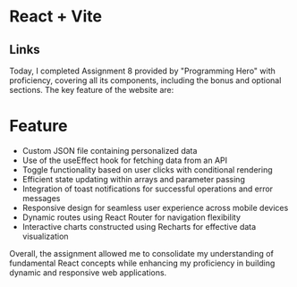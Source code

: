 # React + Vite

## Links

Today, I completed Assignment 8 provided by "Programming Hero" with proficiency, covering all its components, including the bonus and optional sections. The key feature of the website are:

# Feature

- Custom JSON file containing personalized data
- Use of the useEffect hook for fetching data from an API
- Toggle functionality based on user clicks with conditional rendering
- Efficient state updating within arrays and parameter passing
- Integration of toast notifications for successful operations and error messages
- Responsive design for seamless user experience across mobile devices
- Dynamic routes using React Router for navigation flexibility
- Interactive charts constructed using Recharts for effective data visualization

Overall, the assignment allowed me to consolidate my understanding of fundamental React concepts while enhancing my proficiency in building dynamic and responsive web applications.
